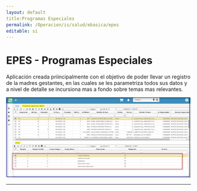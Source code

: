 ```yaml
---
layout: default  
title:Programas Especiales   
permalink: /Operacion/is/salud/ebasica/epes  
editable: si  
---  
```


# EPES -  Programas Especiales  

Aplicación creada priincipalmente con el objetivo de poder llevar un registro de la madres gestantes, en las cuales se les parametriza todos sus datos y a nivel de detalle se incursiona mas a fondo sobre temas mas relevantes.    

![](EPES1.png)  

*****





